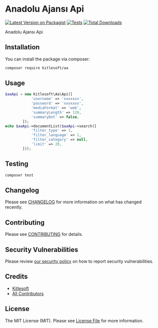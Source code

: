 # Anadolu Ajansı Api

[![Latest Version on Packagist](https://img.shields.io/packagist/v/kitlesoft/aa.svg?style=flat-square)](https://packagist.org/packages/kitlesoft/aa)
[![Tests](https://github.com/kitlesoft/aa/actions/workflows/run-tests.yml/badge.svg?branch=main)](https://github.com/kitlesoft/aa/actions/workflows/run-tests.yml)
[![Total Downloads](https://img.shields.io/packagist/dt/kitlesoft/aa.svg?style=flat-square)](https://packagist.org/packages/kitlesoft/aa)

Anadolu Ajansı Api


## Installation

You can install the package via composer:

```bash
composer require kitlesoft/aa
```

## Usage

```php
$aaApi = new Kitlesoft\Aa\Api([
            'username' => 'xxxxxxx',
            'password' => 'xxxxxxx',
            'mediaFormat' => 'web',
            'summaryLength' => 120,
            'summaryDot' => false,
        ]);
echo $aaApi->documentList($aaApi->search([
            'filter_type' => 1,
            'filter_language' => 1,
            'filter_category' => null,
            'limit' => 20,
        ]));
```

## Testing

```bash
composer test
```

## Changelog

Please see [CHANGELOG](CHANGELOG.md) for more information on what has changed recently.

## Contributing

Please see [CONTRIBUTING](https://github.com/spatie/.github/blob/main/CONTRIBUTING.md) for details.

## Security Vulnerabilities

Please review [our security policy](../../security/policy) on how to report security vulnerabilities.

## Credits

- [Kitlesoft](https://github.com/Kitlesoft)
- [All Contributors](../../contributors)

## License

The MIT License (MIT). Please see [License File](LICENSE.md) for more information.
